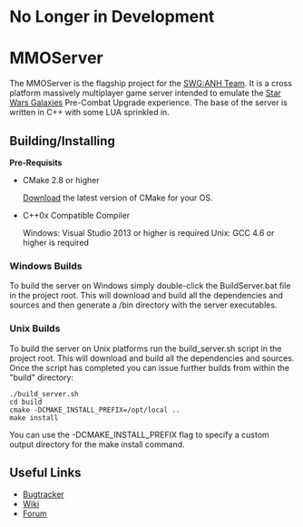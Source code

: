 
# No Longer in Development
# MMOServer #

The MMOServer is the flagship project for the [SWG:ANH Team][1]. It is a cross platform massively multiplayer game server intended to emulate the [Star Wars Galaxies][2] Pre-Combat Upgrade experience. The base of the server is written in C++ with some LUA sprinkled in.


## Building/Installing ##

**Pre-Requisits**

*   CMake 2.8 or higher

    [Download][3] the latest version of CMake for your OS.

*   C++0x Compatible Compiler

    Windows: Visual Studio 2013 or higher is required
    Unix: GCC 4.6 or higher is required
    
### Windows Builds ###

To build the server on Windows simply double-click the BuildServer.bat file in the project root. This will download and build all the dependencies and sources and then generate a /bin directory with the server executables.

### Unix Builds ###

To build the server on Unix platforms run the build_server.sh script in the project root. This will download and build all the dependencies and sources. Once the script has completed you can issue further builds from within the "build" directory:

    ./build_server.sh
    cd build
    cmake -DCMAKE_INSTALL_PREFIX=/opt/local ..
    make install
    
You can use the -DCMAKE\_INSTALL\_PREFIX flag to specify a custom output directory for the make install command. 

## Useful Links ##

*   [Bugtracker][4]
*   [Wiki][5]
*   [Forum][6]

  [1]: http://swganh.com/
  [2]: http://starwarsgalaxies.com/
  [3]: http://cmake.org/cmake/resources/software.html
  [4]: http://wiki2.swganh.org/
  [5]: http://wiki.swganh.org/
  [6]: http://www.swganh.com/anh_community/
